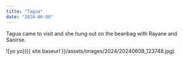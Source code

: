 ```yaml
---
title: "Tagua"
date: "2024-06-08"
---
```


Tagua came to visit and she hung out on the beanbag with Rayane and Saoirse.

![yo yo]({{ site.baseurl }}/assets/images/2024/20240608_123748.jpg)
